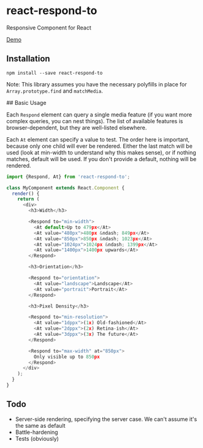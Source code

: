 # react-respond-to

Responsive Component for React

[Demo](http://onefinestay.github.io/react-respond-to/)


## Installation

```shell
npm install --save react-respond-to
```

Note: This library assumes you have the necessary polyfills in place for `Array.prototype.find` and `matchMedia`.

## Basic Usage

Each `Respond` element can query a single media feature (if you want more complex queries, you can nest things). The list of available features is browser-dependent, but they are well-listed elsewhere.

Each `At` element can specify a value to test. The order here is important, because only one child will ever be rendered. Either the last match will be used (look at min-width to understand why this makes sense), or if nothing matches, default will be used. If you don't provide a default, nothing will be rendered.


```javascript
import {Respond, At} from 'react-respond-to';

class MyComponent extends React.Component {
  render() {
    return (
      <div>
        <h3>Width</h3>

        <Respond to="min-width">
          <At default>Up to 479px</At>
          <At value="480px">480px &ndash; 849px</At>
          <At value="850px">850px &ndash; 1023px</At>
          <At value="1024px">1024px &ndash; 1399px</At>
          <At value="1400px">1400px upwards</At>
        </Respond>

        <h3>Orientation</h3>

        <Respond to="orientation">
          <At value="landscape">Landscape</At>
          <At value="portrait">Portrait</At>
        </Respond>

        <h3>Pixel Density</h3>

        <Respond to="min-resolution">
          <At value="1dppx">(1x) Old-fashioned</At>
          <At value="2dppx">(2x) Retina-ish</At>
          <At value="3dppx">(3x) The future</At>
        </Respond>

        <Respond to="max-width" at="850px">
          Only visible up to 850px
        </Respond>        
      </div>
    );
  } 
}
```

## Todo

* Server-side rendering, specifying the server case. We can't assume it's the same as default
* Battle-hardening
* Tests (obviously)